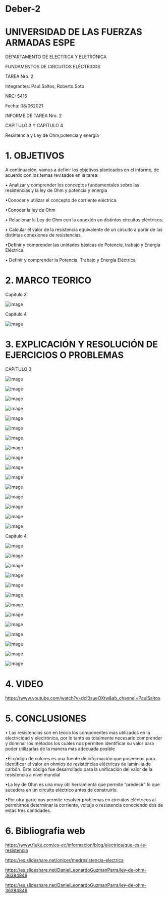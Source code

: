 # Deber-2
# UNIVERSIDAD DE LAS FUERZAS ARMADAS ESPE 

DEPARTAMENTO DE ELECTRICA Y ELETRÓNICA 

FUNDAMENTOS DE CIRCUITOS ELÉCTRICOS 

TAREA Nro. 2

Integrantes: Paul Saltos, Roberto Soto

NRC: 5416

Fecha: 08/062021

INFORME DE TAREA Nro. 2

CAPITULO 3 Y CAPITULO 4 

Resistencia y Ley de Ohm,potencia y energía

# 1.	OBJETIVOS 

A continuación, vamos a definir los objetivos planteados en el informe, de acuerdo con los temas revisados en la tarea: 

•	Analizar y comprender los conceptos fundamentales sobre las resistencias y la ley de Ohm y potencia y energia

•Conocer y utilizar el concepto de corriente eléctrica.

•Conocer la ley de Ohm

•	Relacionar la Ley de Ohm con la conexión en distintos circuitos eléctricos.

•	Calcular el valor de la resistencia equivalente de un circuito a partir de las distintas conexiones de resistencias.

•Definir y comprender las unidades básicas de Potencia, trabajo y Energía Eléctrica.

• Definir y comprender la Potencia, Trabajo y Energía Eléctrica
 
# 2.	MARCO TEORICO 

Capitulo 3

![image](https://user-images.githubusercontent.com/85178869/121202306-cf821800-c83a-11eb-9bb0-a09898d8e709.png)

Capitulo 4

![image](https://user-images.githubusercontent.com/85178869/121198592-de1b0000-c837-11eb-9186-f50ca48d5af7.png)



# 3.	EXPLICACIÓN Y RESOLUCIÓN DE EJERCICIOS O PROBLEMAS 

CAPITULO 3 

![image](https://user-images.githubusercontent.com/85178869/121147754-c70fea00-c806-11eb-8032-eabde0c7eeed.png)

![image](https://user-images.githubusercontent.com/85178869/121147842-dc851400-c806-11eb-8b84-02debe6a361f.png)

![image](https://user-images.githubusercontent.com/85178869/121147938-f45c9800-c806-11eb-96c8-9a5205a6c59d.png)

![image](https://user-images.githubusercontent.com/85178869/121148099-12c29380-c807-11eb-8fbb-00db26197b89.png)

![image](https://user-images.githubusercontent.com/85178869/121148213-308ff880-c807-11eb-80da-ecc533a4bae9.png)

![image](https://user-images.githubusercontent.com/85178869/121148290-44d3f580-c807-11eb-97f9-9638d8f8ecac.png)

![image](https://user-images.githubusercontent.com/85178869/121148332-4e5d5d80-c807-11eb-91b8-2a5e2142ddd9.png)

![image](https://user-images.githubusercontent.com/85178869/121148518-75b42a80-c807-11eb-9613-e22c1979d064.png)

![image](https://user-images.githubusercontent.com/85178869/121148621-8d8bae80-c807-11eb-9b53-2300b82e962a.png)

![image](https://user-images.githubusercontent.com/85178869/121148710-a2684200-c807-11eb-8068-9280967867cf.png)

![image](https://user-images.githubusercontent.com/85178869/121148823-bad85c80-c807-11eb-8a92-1e115a0bc5ec.png)

![image](https://user-images.githubusercontent.com/85178869/121148940-d479a400-c807-11eb-9946-079d3e27defe.png)

![image](https://user-images.githubusercontent.com/85178869/121149010-e5c2b080-c807-11eb-9996-530b98d9586d.png)

![image](https://user-images.githubusercontent.com/85178869/121149118-00952500-c808-11eb-9062-4a67e23c1ddf.png)

![image](https://user-images.githubusercontent.com/85178869/121149194-10146e00-c808-11eb-860b-03901efe06f9.png)

![image](https://user-images.githubusercontent.com/85178869/121149262-20c4e400-c808-11eb-9917-9f23248b7cfc.png)

Capitulo 4


![image](https://user-images.githubusercontent.com/85178869/121150207-ef98e380-c808-11eb-98f3-1ce1e057be48.png)

![image](https://user-images.githubusercontent.com/85178869/121150328-0b03ee80-c809-11eb-81eb-cca404fb677d.png)

![image](https://user-images.githubusercontent.com/85178869/121150614-4b636c80-c809-11eb-8862-89286c5b28e1.png)

![image](https://user-images.githubusercontent.com/85178869/121150758-69c96800-c809-11eb-8505-82b96310f474.png)

![image](https://user-images.githubusercontent.com/85178869/121150832-7948b100-c809-11eb-99ce-7887d30e3015.png)

![image](https://user-images.githubusercontent.com/85178869/121151141-bd3bb600-c809-11eb-94d4-af8e085cdeb5.png)

![image](https://user-images.githubusercontent.com/85178869/121151514-0d1a7d00-c80a-11eb-8e0f-541c7d2ee231.png)

![image](https://user-images.githubusercontent.com/85178869/121151601-202d4d00-c80a-11eb-9e81-ce338ee63d4d.png)

![image](https://user-images.githubusercontent.com/85178869/121151670-320ef000-c80a-11eb-94e4-510d18afb29c.png)

![image](https://user-images.githubusercontent.com/85178869/121151817-4f43be80-c80a-11eb-80d9-415bb9663d31.png)

![image](https://user-images.githubusercontent.com/85178869/121151943-68e50600-c80a-11eb-9037-3b6ebaa37557.png)

![image](https://user-images.githubusercontent.com/85178869/121152023-7a2e1280-c80a-11eb-91e7-bb075f0016ec.png)

![image](https://user-images.githubusercontent.com/85178869/121152111-8b771f00-c80a-11eb-94dd-1a07df8cc4b5.png)

# 4.	VIDEO 

https://www.youtube.com/watch?v=dcI0sueOXtw&ab_channel=PaulSaltos

# 5.	CONCLUSIONES 

• Las resistencias son en teoría los componentes mas utilizados en la electricidad y electrónica, por lo tanto es totalmente necesario comprender y dominar los métodos los cuales nos permiten identificar su valor para poder utilizarlas de la manera mas adecuada posible

•El código de colores es una fuente de información que poseemos para identificar el valor en ohmios de resistencias eléctricas de laminilla de carbón. Este código fue desarrollado para la unificación del valor de la resistencia a nivel mundial 

•La ley de Ohm es una muy útil herramienta que permite “predecir” lo que sucedera en un circuito eléctrico antes de construirlo.

•Por otra parte nos permite resolver problemas en circuitos eléctricos al permitirnos determinar la corriente, voltaje o resistencia conociendo dos de estas tres cantidades.

# 6. Bibliografia web 


https://www.fluke.com/es-ec/informacion/blog/electrica/que-es-la-resistencia

https://es.slideshare.net/onicer/medresistencia-electrica

https://es.slideshare.net/DanielLeonardoGuzmanParra/ley-de-ohm-36384849

https://es.slideshare.net/DanielLeonardoGuzmanParra/ley-de-ohm-36384849
